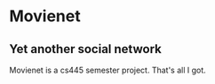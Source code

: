 # Movienet #
## Yet another social network ##

Movienet is a cs445 semester project. That's all I got.
